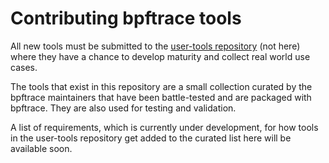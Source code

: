 # Contributing bpftrace tools

All new tools must be submitted to the [user-tools repository](https://github.com/bpftrace/user-tools/blob/master/CONTRIBUTING.md) (not here) where they have a chance to develop maturity and collect real world use cases. 

The tools that exist in this repository are a small collection curated by the bpftrace maintainers that have been battle-tested and are packaged with bpftrace. They are also used for testing and validation.

A list of requirements, which is currently under development, for how tools in the user-tools repository get added to the curated list here will be available soon.
